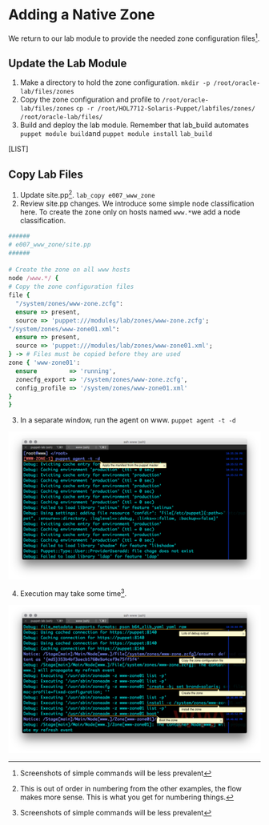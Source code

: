 # Adding a Native Zone

We return to our lab module to provide the needed zone configuration files[^1].

## Update the Lab Module

1. Make a directory to hold the zone configuration.
  `mkdir -p /root/oracle-lab/files/zones`
2. Copy the zone configuration and profile to `/root/oracle-lab/files/zones`
  `cp -r /root/HOL7712-Solaris-Puppet/labfiles/zones/ /root/oracle-lab/files/`
3. Build and deploy the lab module. Remember that lab\_build automates `puppet module build`and `puppet module install`
  `lab_build`

  \[LIST\]


## Copy Lab Files

1. Update site.pp[^2].
  `lab_copy e007_www_zone`
2. Review site.pp changes.
  We introduce some simple node classification here. To create the zone only on hosts named `www.*`we add a node classification.

  ```ruby
  ######
  # e007_www_zone/site.pp
  ######

  # Create the zone on all www hosts
  node /www.*/ {
  # Copy the zone configuration files
  file {
    "/system/zones/www-zone.zcfg":
    ensure => present,
    source => 'puppet:///modules/lab/zones/www-zone.zcfg';
  "/system/zones/www-zone01.xml":
    ensure => present,
    source => 'puppet:///modules/lab/zones/www-zone01.xml';
  } -> # Files must be copied before they are used
  zone { 'www-zone01':
    ensure         => 'running',
    zonecfg_export => '/system/zones/www-zone.zcfg',
    config_profile => '/system/zones/www-zone01.xml'
  }
  }
  ```

3. In a separate window, run the agent on www.
  `puppet agent -t -d`

  ![](/assets/ZONE-WWW-001.0.png)

4. Execution may take some time[^1].

  ![](/assets/ZONE-WWW-001.1.png)


[^1]: Screenshots of simple commands will be less prevalent

[^2]: This is out of order in numbering from the other examples, the flow makes more sense. This is what you get for numbering things.

[^3]: Continue with the lab.

